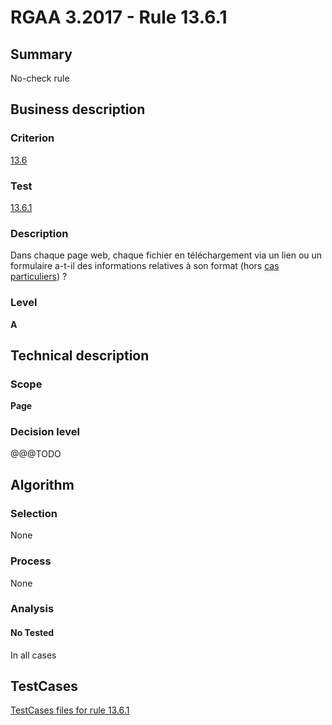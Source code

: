 # RGAA 3.2017 - Rule 13.6.1

## Summary
No-check rule


## Business description

### Criterion
[13.6](http://references.modernisation.gouv.fr/rgaa-accessibilite/criteres.html#crit-13-6)

### Test
[13.6.1](http://references.modernisation.gouv.fr/rgaa-accessibilite/criteres.html#test-13-6-1)

### Description
<div lang="fr">Dans chaque page web, chaque fichier en t&#xE9;l&#xE9;chargement via un lien ou un formulaire a-t-il des informations relatives &#xE0; son format (hors <a href="http://references.modernisation.gouv.fr/rgaa-accessibilite/cas-particuliers.html#cp-13-6" title="Cas particuliers pour le crit&#xE8;re 13.6">cas particuliers</a>)&nbsp;?</div>

### Level
**A**


## Technical description

### Scope
**Page**

### Decision level
@@@TODO


## Algorithm

### Selection
None

### Process
None

### Analysis

#### No Tested
In all cases


##  TestCases

[TestCases files for rule 13.6.1](https://github.com/Asqatasun/Asqatasun/tree/develop/rules/rules-rgaa3.2017/src/test/resources/testcases/rgaa32017/Rgaa32017Rule130601/)


